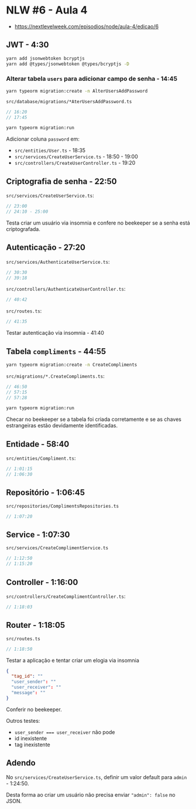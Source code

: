 # NLW #6 - Aula 4

- <https://nextlevelweek.com/episodios/node/aula-4/edicao/6>


## JWT - 4:30

```sh
yarn add jsonwebtoken bcryptjs
yarn add @types/jsonwebtoken @types/bcryptjs -D
```

### Alterar tabela `users` para adicionar campo de senha - 14:45

```sh
yarn typeorm migration:create -n AlterUsersAddPassword
```

`src/database/migrations/*AterUsersAddPassword.ts`
```ts
// 16:20
// 17:45
```

```sh
yarn typeorm migration:run
```

Adicionar coluna `password` em:

- `src/entities/User.ts` - 18:35
- `src/services/CreateUserService.ts` - 18:50 - 19:00
- `src/controllers/CreateUserController.ts` - 19:20

## Criptografia de senha - 22:50

`src/services/CreateUserService.ts`:
```ts
// 23:00
// 24:10 - 25:00
```

Testa criar um usuário via insomnia e confere no beekeeper se a senha está criptografada.

## Autenticação - 27:20

`src/services/AuthenticateUserService.ts`:
```ts
// 30:30
// 39:18
```

`src/controllers/AuthenticateUserController.ts`:
```ts
// 40:42
```


`src/routes.ts`:
```ts
// 41:35
```

Testar autenticação via insomnia - 41:40

## Tabela `compliments` - 44:55

```sh
yarn typeorm migration:create -n CreateCompliments
```

`src/migrations/*.CreateCompliments.ts`:
```ts
// 46:50
// 57:15
// 57:28
```

```sh
yarn typeorm migration:run
```

Checar no beekeeper se a tabela foi criada corretamente e se as chaves estrangeiras estão devidamente identificadas.

## Entidade - 58:40

`src/entities/Compliment.ts`:
```ts
// 1:01:15
// 1:06:30
```

## Repositório - 1:06:45

`src/repositories/ComplimentsRepositories.ts`
```ts
// 1:07:20
```


## Service - 1:07:30

`src/services/CreateComplimentService.ts`
```ts
// 1:12:50
// 1:15:20
```


## Controller - 1:16:00

`src/controllers/CreateComplimentController.ts`:
```ts
// 1:18:03
```

## Router - 1:18:05

`src/routes.ts`
```ts
// 1:18:50
```

Testar a aplicação e tentar criar um elogia via insomnia
```json
{
  "tag_id": ""
  "user_sender": ""
  "user_receiver": ""
  "message": ""
}
```

Conferir no beekeeper.

Outros testes:
- `user_sender === user_receiver` não pode 
- id inexistente
- tag inexistente

## Adendo

No `src/services/CreateUserService.ts`, definir um valor default para `admin` - 1:24:50.

Desta forma ao criar um usuário não precisa enviar `"admin": false` no JSON.

